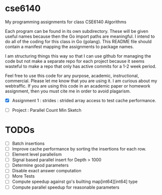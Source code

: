 cse6140
=======

My programming assignments for class CSE6140 Algorithms

Each program can be found in its own subdirectory. These will be given useful names because then the Go import paths are meaningful. I intend to do all of the coding for this class in Go (golang). This README file should contain a manifest mapping the assignments to package names.

I am structuring things this way so that I can use github for managing the code but not make a separate repo for each project because it seems wasteful to make a repo that only has active commits for a 1-2 week period. 

Feel free to use this code for any purpose, academic, instructional, commercial. Please let me know that you are using it. I am curious about my webtraffic. If you are using this code in an academic paper or homework assignment, then you must cite me in order to avoid plagarism.

- [X] Assignment 1 : strides : strided array access to test cache performance.
- [ ] Project : Parallel Count Min Sketch


TODOs
=====
- [ ] Batch insertions
- [ ] Improve cache performance by sorting the insertions for each row.
- [ ] Element level parallelism
- [ ] Signal based parallel insert for Depth > 1000
- [ ] Determine good parameters
- [ ] Disable exact answer computation
- [ ] More Tests
- [ ] Compute speedup against go's builting map[int64][int64] type
- [ ] Compute parallel speedup for reasonable parameters
